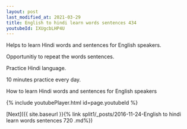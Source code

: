 ```yaml
---
layout: post
last_modified_at: 2021-03-29
title: English to hindi learn words sentences 434 
youtubeId: IXUgcbLHP4U
---
```

 
 
Helps to learn Hindi words and sentences for English speakers.

Opportunitiy to repeat the words sentences. 

Practice Hindi language. 
 
10 minutes practice every day. 
 
How to learn Hindi words and sentences for English speakers 
 
{% include youtubePlayer.html id=page.youtubeId %}
 
 
[Next]({{ site.baseurl }}{% link  split1/_posts/2016-11-24-English to hindi learn words sentences 720 .md%})
 
